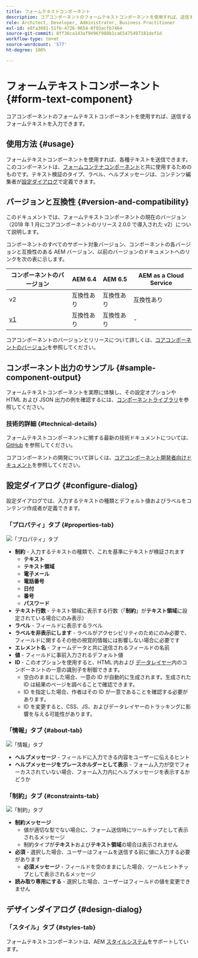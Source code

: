 ```yaml
---
title: フォームテキストコンポーネント
description: コアコンポーネントのフォームテキストコンポーネントを使用すれば、送信するフォームテキストを入力できます。
role: Architect, Developer, Administrator, Business Practitioner
exl-id: e8fa3881-51fb-4726-9654-8f93acfb7464
source-git-commit: 8ff36ca143af9496f988b1ca65475497181def1d
workflow-type: tm+mt
source-wordcount: '577'
ht-degree: 100%

---
```


# フォームテキストコンポーネント {#form-text-component}

コアコンポーネントのフォームテキストコンポーネントを使用すれば、送信するフォームテキストを入力できます。

## 使用方法 {#usage}

フォームテキストコンポーネントを使用すれば、各種テキストを送信できます。このコンポーネントは、[フォームコンテナコンポーネント](form-container.md)と共に使用するためのものです。テキスト検証のタイプ、ラベル、ヘルプメッセージは、コンテンツ編集者が[設定ダイアログ](#configure-dialog)で定義できます。

## バージョンと互換性 {#version-and-compatibility}

このドキュメントでは、フォームテキストコンポーネントの現在のバージョン（2018 年 1 月にコアコンポーネントのリリース 2.0.0 で導入された v2）について説明します。

コンポーネントのすべてのサポート対象バージョン、コンポーネントの各バージョンと互換性のある AEM バージョン、以前のバージョンのドキュメントへのリンクを次の表に示します。

| コンポーネントのバージョン | AEM 6.4 | AEM 6.5 | AEM as a Cloud Service |
|--- |--- |--- |---|
| v2 | 互換性あり | 互換性あり | 互換性あり |
| [v1](/help/components/v1/form-text-v1.md) | 互換性あり | 互換性あり | - |

コアコンポーネントのバージョンとリリースについて詳しくは、[コアコンポーネントのバージョン](/help/versions.md)を参照してください。

## コンポーネント出力のサンプル {#sample-component-output}

フォームテキストコンポーネントを実際に体験し、その設定オプションや HTML および JSON 出力の例を確認するには、[コンポーネントライブラリ](https://adobe.com/go/aem_cmp_library_form_text_jp)を参照してください。

### 技術的詳細 {#technical-details}

フォームテキストコンポーネントに関する最新の技術ドキュメントについては、[GitHub](https://adobe.com/go/aem_cmp_tech_form_text_v2_jp) を参照してください。

コアコンポーネントの開発について詳しくは、[コアコンポーネント開発者向けドキュメント](/help/developing/overview.md)を参照してください。

## 設定ダイアログ {#configure-dialog}

設定ダイアログでは、入力するテキストの種類とデフォルト値およびラベルをコンテンツ作成者が定義できます。

### 「プロパティ」タブ {#properties-tab}

![「プロパティ」タブ](/help/assets/form-text-edit-properties.png)

* **制約** - 入力するテキストの種類で、これを基準にテキストが検証されます
   * **テキスト**
   * **テキスト領域**
   * **電子メール**
   * **電話番号**
   * **日付**
   * **番号**
   * **パスワード**
* **テキスト行数** - テキスト領域に表示する行数（「**制約**」が&#x200B;**テキスト領域**&#x200B;に設定されている場合にのみ表示）
* **ラベル** - フィールドに表示するラベル
* **ラベルを非表示にします** - ラベルがアクセシビリティのためにのみ必要で、フィールドに関するその他の視覚的情報には影響しない場合に必要です
* **エレメント名** - フォームデータと共に送信されるフィールドの名前
* **値** - フィールドに事前入力されるデフォルト値
* **ID** - このオプションを使用すると、HTML 内および [データレイヤー](/help/developing/data-layer/overview.md)内のコンポーネントの一意の識別子を制御できます。
   * 空白のままにした場合、一意の ID が自動的に生成されます。生成された ID は結果のページを調べることで確認できます。
   * ID を指定した場合、作者はその ID が一意であることを確認する必要があります。
   * ID を変更すると、CSS、JS、およびデータレイヤーのトラッキングに影響を与える可能性があります。

### 「情報」タブ {#about-tab}

![「情報」タブ](/help/assets/form-text-edit-about.png)

* **ヘルプメッセージ** - フィールドに入力できる内容をユーザーに伝えるヒント
* **ヘルプメッセージをプレースホルダーとして表示** - フォーム入力が空でフォーカスされていない場合、フォーム入力内にヘルプメッセージを表示するかどうか

### 「制約」タブ {#constraints-tab}

![「制約」タブ](/help/assets/form-text-edit-constraints.png)

* **制約メッセージ**
   * 値が適切な型でない場合に、フォーム送信時にツールチップとして表示されるメッセージ
   * 制約タイプが&#x200B;**テキスト**&#x200B;および&#x200B;**テキスト領域**&#x200B;の場合は表示されません
* **必須** - 選択した場合、ユーザーはフォームを送信する前に値に入力する必要があります
   * **必須メッセージ** - フィールドを空のままにした場合、ツールヒントチップとして表示されるメッセージ
* **読み取り専用にする** - 選択した場合、ユーザーはフィールドの値を変更できません

## デザインダイアログ {#design-dialog}

### 「スタイル」タブ {#styles-tab}

フォームテキストコンポーネントは、AEM [スタイルシステム](/help/get-started/authoring.md#component-styling)をサポートしています。
